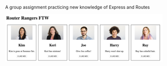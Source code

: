 A group assignment practicing new knowledge of Express and Routes

![alt tag](/server/imgs/screenshot.png)
